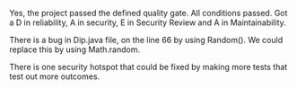 Yes, the project passed the defined quality gate. All conditions passed.
Got a D in reliability, A in security, E in Security Review and A in Maintainability.

There is a bug in Dip.java file, on the line 66 by using Random(). We could replace this by using Math.random.

There is one security hotspot that could be fixed by making more tests that test out more outcomes.
